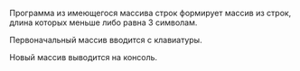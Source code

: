 Программа из имеющегося массива строк формирует массив из строк, длина которых меньше либо равна 3 символам.

Первоначальный массив вводится с клавиатуры.

Новый массив выводится на консоль.
